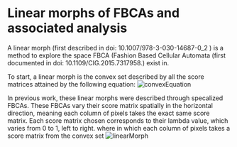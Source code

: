 # Linear morphs of FBCAs and associated analysis
A linear morph (first described in doi: 10.1007/978-3-030-14687-0_2 ) is a method to explore the space FBCA (Fashion Based Cellular Automata (first documented in 
doi: 10.1109/CIG.2015.7317958.) exist in.

To start, a linear morph is the convex set described by all the score matrices attained by the following equation:
![convexEquation](http://www.sciweavers.org/upload/Tex2Img_1605067020/render.png)

In previous work, these linear morphs were described through specalized FBCAs. These FBCAs vary their score matrix spatially in the horizontal direction, meaning each column of pixels takes the exact same score matrix. Each score matrix chosen corresponds to their lambda value, which varies from 0 to 1, left to right. where in which each column of pixels takes a score matrix from the convex set 
![linearMorph](https://imgur.com/a/hNqqZAM)

